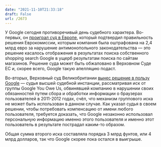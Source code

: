 ```yaml
---
date: "2021-11-10T21:33:18"
draft: False
url: /2673
---
```


У Google сегодня противоречивый день судебного характера.
Во-первых, он [проиграл суд в Европе](https://www.cnbc.com/2021/11/10/google-loses-battle-with-eu-as-court-upholds-2017-order.html), который подтвердил правильность решения Еврокомиссии, которым компания была оштрафована на 2,4 млрд евро за нарушение антимонопольного законодательства — это решение касалось отображения в результатах поиска собственного shopping search Google в ущерб результатам поиска по сайтам магазинов. Решение суда может быть обжаловано в Верховном Суде ЕС и, скорее всего, Google такую апелляцию подаст.

Во-вторых, Верховный суд Великобритании [вынес решение в пользу Google](https://www.bloomberg.com/news/articles/2021-11-10/google-wins-dismissal-of-data-privacy-suit-by-u-k-s-top-court) — судья высшей судебной инстанции, рассматривая иск от группы Google You Owe Us, обвинявшей компанию в нарушении своих обязанностей путем сбора и обработки информации о браузерах пользователей в 2011-2012 годах, счёл, что механизм группового иска не может быть использован в данном случае. Как указал судья в своем решении, чтобы потребовать компенсацию от имени любого пользователя, требуется доказать, что Google незаконно использовал персональную информацию именно этого пользователя и именно этот пользователь в результате пострадал каким-то образом. 

Общая сумма второго иска составляла порядка 3 млрд фунтов, или 4 млрд долларов, так что Google скорее пока остался в выигрыше.
